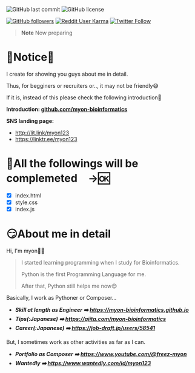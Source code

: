 ![GitHub last commit](https://img.shields.io/github/last-commit/myon-bioinformatics/myon-bioinformatics.github.io)
![GitHub license](https://img.shields.io/github/license/myon-bioinformatics/HelpYouBuildServer)

[![GitHub followers](https://img.shields.io/github/followers/myon-bioinformatics?style=social)](https://github.com/myon-bioinformatics)
[![Reddit User Karma](https://img.shields.io/reddit/user-karma/combined/myon_reddit?style=social)](https://www.reddit.com/user/myon_reddit/)
[![Twitter Follow](https://img.shields.io/twitter/follow/myonitbusiness?style=social)](https://twitter.com/myonitbusiness)

>__Note__ Now preparing

# 🤠Notice🤠
I create for showing you guys about me in detail.

Thus, for begginers or recruiters or.., it may not be friendly😅

If it is, instead of this please check the following introduction🫡

**Introduction: [github.com/myon-bioinformatics](https://github.com/myon-bioinformatics/myon-bioinformatics)**

**SNS landing page:**
- http://lit.link/myon123
- https://linktr.ee/myon123


# 🤧All the followings will be complemeted　→🆗
- [x] index.html
- [x] style.css
- [x] index.js

# 😏About me in detail
Hi, I'm myon🐍🎸

> I started learning programming when I study for Bioinformatics.
>
> Python is the first Programming Language for me.
>
> After that, Python still helps me now😊

Basically, I work as Pythoner or Composer...

- _**Skill at length as Engineer ➡️ https://myon-bioinformatics.github.io**_
- _**Tips(:Japanese) ➡️ https://qiita.com/myon-bioinformatics**_
- _**Career(:Japanese) ➡️ https://job-draft.jp/users/58541**_

But, I sometimes work as other activities as far as I can.

- _**Portfolio as Composer ➡️ https://www.youtube.com/@freez-myon**_
- _**Wantedly ➡️ https://www.wantedly.com/id/myon123**_

